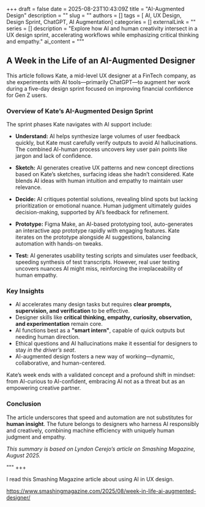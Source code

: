+++ 
draft = false
date = 2025-08-23T10:43:09Z
title = "AI-Augmented Design"
description = ""
slug = ""
authors = []
tags = [ AI, UX Design, Design Sprint, ChatGPT, AI Augmentation]
categories = []
externalLink = ""
series = []
description = "Explore how AI and human creativity intersect in a UX design sprint, accelerating workflows while emphasizing critical thinking and empathy."
ai_content = """
## A Week in the Life of an AI-Augmented Designer

This article follows Kate, a mid-level UX designer at a FinTech company, as she experiments with AI tools—primarily ChatGPT—to augment her work during a five-day design sprint focused on improving financial confidence for Gen Z users.

### Overview of Kate’s AI-Augmented Design Sprint

The sprint phases Kate navigates with AI support include:

- **Understand:** AI helps synthesize large volumes of user feedback quickly, but Kate must carefully verify outputs to avoid AI hallucinations. The combined AI-human process uncovers key user pain points like jargon and lack of confidence.

- **Sketch:** AI generates creative UX patterns and new concept directions based on Kate’s sketches, surfacing ideas she hadn’t considered. Kate blends AI ideas with human intuition and empathy to maintain user relevance.

- **Decide:** AI critiques potential solutions, revealing blind spots but lacking prioritization or emotional nuance. Human judgment ultimately guides decision-making, supported by AI’s feedback for refinement.

- **Prototype:** Figma Make, an AI-based prototyping tool, auto-generates an interactive app prototype rapidly with engaging features. Kate iterates on the prototype alongside AI suggestions, balancing automation with hands-on tweaks.

- **Test:** AI generates usability testing scripts and simulates user feedback, speeding synthesis of test transcripts. However, real user testing uncovers nuances AI might miss, reinforcing the irreplaceability of human empathy.

### Key Insights

- AI accelerates many design tasks but requires **clear prompts, supervision, and verification** to be effective.
- Designer skills like **critical thinking, empathy, curiosity, observation, and experimentation** remain core.
- AI functions best as a **"smart intern"**, capable of quick outputs but needing human direction.
- Ethical questions and AI hallucinations make it essential for designers to stay *in the driver’s seat*.
- AI-augmented design fosters a new way of working—dynamic, collaborative, and human-centered.

Kate’s week ends with a validated concept and a profound shift in mindset: from AI-curious to AI-confident, embracing AI not as a threat but as an empowering creative partner.

### Conclusion

The article underscores that speed and automation are not substitutes for **human insight**. The future belongs to designers who harness AI responsibly and creatively, combining machine efficiency with uniquely human judgment and empathy.


*This summary is based on Lyndon Cerejo’s article on Smashing Magazine, August 2025.*  

"""
+++

I read this Smashing Magazine article about using AI in UX design.

https://www.smashingmagazine.com/2025/08/week-in-life-ai-augmented-designer/